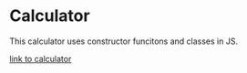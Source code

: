 # Calculator

This calculator uses constructor funcitons and classes in JS.

[link to calculator](https://patrickschubert87.github.io/calculator/)
